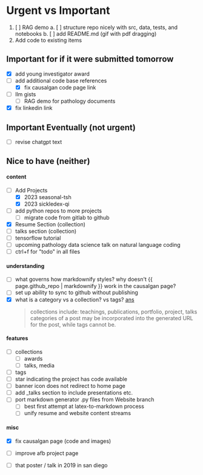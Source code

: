 
# Urgent vs Important
1. [ ] RAG demo 
    a. [ ] structure repo nicely with src, data, tests, and notebooks
    b. [ ] add README.md (gif with pdf dragging)
2. Add code to existing items


## Important for if it were submitted tomorrow
- [x] add young investigator award
- [ ] add additional code base references
    - [x] fix causalgan code page link
- [ ] llm gists
    - [ ] RAG demo for pathology documents
- [x] fix linkedin link

## Important Eventually (not urgent)
- [ ] revise chatgpt text



## Nice to have (neither)
#### content
- [ ] Add Projects
    - [x]  2023 seasonal-tsh
    - [x]  2023 sickledex-qi
- [ ]  add python repos to more projects 
    - [ ]  migrate code from gitlab to github
- [x]  Resume Section (collection)
- [ ]  talks section  (collection)
- [ ]  tensorflow tutorial
- [ ]  upcoming pathology data science talk on natural language coding 
- [ ] ctrl+f for "todo" in all files
#### understanding
- [ ] what governs how markdownify styles?  why doesn't {{ page.github_repo | markdownify }} work in the causalgan page?
- [ ] set up ability to sync to github without publishing
- [x] what is a category vs a collection? vs tags? [ans](https://jekyllrb.com/docs/posts/#tags-and-categories)
    > collections include: teachings, publications, portfolio, project, talks
    > categories of a post may be incorporated into the generated URL for the post, while tags cannot be.

#### features
- [ ] collections
    - [ ]  awards
    - [ ]  talks, media
- [ ] tags
- [ ]  star indicating the project has code available
- [ ]  banner icon does not redirect to home page
- [ ]  add _talks section to include presentations etc.
- [ ]  port markdown generator .py files from Website branch
    - [ ] best first attempt at latex-to-markdown process
    - [ ] unify resume and website content streams
#### misc
- [x]  fix causalgan page (code and images)
- [ ]  improve afb project page
- [ ]  that poster / talk in 2019 in san diego



